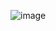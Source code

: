![image](https://user-images.githubusercontent.com/101500330/197385423-dfabcc4e-a74b-4ffc-8d3e-7d42a66585ea.png)
